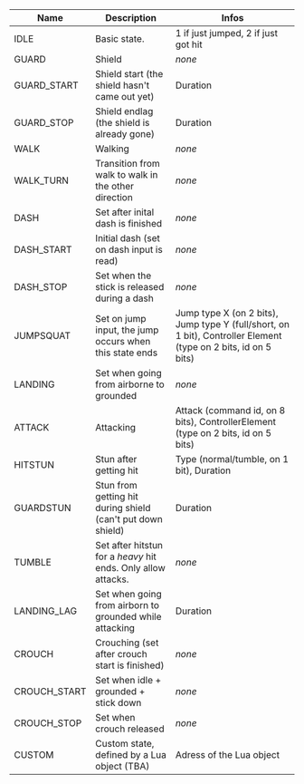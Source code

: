 Name|Description|Infos
-|-|-
IDLE|Basic state.|1 if just jumped, 2 if just got hit
GUARD|Shield|*none*
GUARD_START|Shield start (the shield hasn't came out yet)|Duration 
GUARD_STOP|Shield endlag (the shield is already gone)|Duration
WALK|Walking|*none*
WALK_TURN|Transition from walk to walk in the other direction|*none*
DASH|Set after inital dash is finished|*none*
DASH_START|Initial dash (set on dash input is read)|*none*
DASH_STOP|Set when the stick is released during a dash|*none*|
JUMPSQUAT|Set on jump input, the jump occurs when this state ends|Jump type X (on 2 bits), Jump type Y (full/short, on 1 bit), Controller Element (type on 2 bits, id on 5 bits)
LANDING|Set when going from airborne to grounded|*none*
ATTACK|Attacking|Attack (command id, on 8 bits), ControllerElement (type on 2 bits, id on 5 bits)
HITSTUN|Stun after getting hit|Type (normal/tumble, on 1 bit), Duration
GUARDSTUN|Stun from getting hit during shield (can't put down shield)|Duration
TUMBLE|Set after hitstun for a *heavy* hit ends. Only allow attacks.|*none*
LANDING_LAG|Set when going from airborn to grounded while attacking|Duration
CROUCH|Crouching (set after crouch start is finished)|*none*
CROUCH_START|Set when idle + grounded + stick down|*none*
CROUCH_STOP|Set when crouch released|*none*
CUSTOM|Custom state, defined by a Lua object (TBA)|Adress of the Lua object
